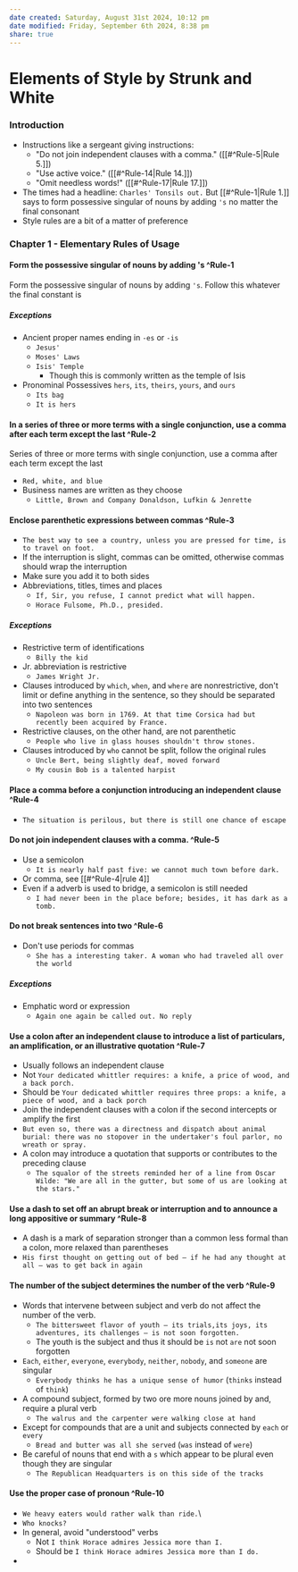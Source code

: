 ```yaml
---
date created: Saturday, August 31st 2024, 10:12 pm
date modified: Friday, September 6th 2024, 8:38 pm
share: true
---
```


# Elements of Style by Strunk and White

### Introduction

- Instructions like a sergeant giving instructions:
	- "Do not join independent clauses with a comma." ([[#^Rule-5|Rule 5.]])
	- "Use active voice." ([[#^Rule-14|Rule 14.]])
	- "Omit needless words!" ([[#^Rule-17|Rule 17.]])
- The times had a headline: `Charles' Tonsils out.` But [[#^Rule-1|Rule 1.]] says to form possessive singular of nouns by adding `'s` no matter the final consonant
- Style rules are a bit of a matter of preference

### Chapter 1 - Elementary Rules of Usage

#### Form the possessive singular of nouns by adding 's ^Rule-1

Form the possessive singular of nouns
by adding `'s`. Follow this whatever the final constant is

##### Exceptions

- Ancient proper names ending in `-es` or `-is`
	- `Jesus'`
	- `Moses' Laws`
	- `Isis' Temple`
		- Though this is commonly written as the temple of Isis
- Pronominal Possessives `hers`, `its`, `theirs`, `yours`, and `ours`
	- `Its bag`
	- `It is hers`

#### In a series of three or more terms with a single conjunction, use a comma after each term except the last ^Rule-2

Series of three or more terms with single
conjunction, use a comma after each term except the last

- `Red, white, and blue`
- Business names are written as they choose
	- `Little, Brown and Company Donaldson, Lufkin & Jenrette`

#### Enclose parenthetic expressions between commas ^Rule-3

- `The best way to see a country, unless you are pressed for time, is to travel on foot.`
- If the interruption is slight, commas can be omitted, otherwise commas should wrap the interruption
- Make sure you add it to both sides
- Abbreviations, titles, times and places
	- `If, Sir, you refuse, I cannot predict what will happen.`
	- `Horace Fulsome, Ph.D., presided.`

##### Exceptions

- Restrictive term of identifications
	- `Billy the kid`
- Jr. abbreviation is restrictive
	- `James Wright Jr.`
- Clauses introduced by `which`, `when`, and `where` are nonrestrictive, don't limit or define anything in the sentence, so they should be separated into two sentences
	- `Napoleon was born in 1769. At that time Corsica had but recently been acquired by France.`
- Restrictive clauses, on the other hand, are not parenthetic
	- `People who live in glass houses shouldn't throw stones.`
- Clauses introduced by `who` cannot be split, follow the original rules
	- `Uncle Bert, being slightly deaf, moved forward`
	- `My cousin Bob is a talented harpist`

#### Place a comma before a conjunction introducing an independent clause ^Rule-4

- `The situation is perilous, but there is still one chance of escape`

#### Do not join independent clauses with a comma. ^Rule-5

- Use a semicolon
	- `It is nearly half past five: we cannot much town before dark.`
- Or comma, see [[#^Rule-4|rule 4]]
- Even if a adverb is used to bridge, a semicolon is still needed
	- `I had never been in the place before; besides, it has dark as a tomb.`

#### Do not break sentences into two ^Rule-6

- Don't use periods for commas
	- `She has a interesting taker. A woman who had traveled all over the world`

##### Exceptions

- Emphatic word or expression
	- `Again one again be called out. No reply`

#### Use a colon after an independent clause to introduce a list of particulars, an amplification, or an illustrative quotation ^Rule-7

- Usually follows an independent clause
- Not `Your dedicated whittler requires: a knife, a price of wood, and a back porch.`
- Should be `Your dedicated whittler requires three props: a knife, a piece of wood, and a back porch`
- Join the independent clauses with a colon if the second intercepts or amplify the first
- `But even so, there was a directness and dispatch about animal burial: there was no stopover in the undertaker's foul parlor, no wreath or spray.`
- A colon may introduce a quotation that supports or contributes to the preceding clause
	- `The squalor of the streets reminded her of a line from Oscar Wilde: "We are all in the gutter, but some of us are looking at the stars."`

#### Use a dash to set off an abrupt break or interruption and to announce a long appositive or summary ^Rule-8

- A dash is a mark of separation stronger than a common less
formal than a colon, more relaxed than parentheses
- `His first thought on getting out of bed — if he had any thought at all — was to get back in again`

#### The number of the subject determines the number of the verb ^Rule-9

- Words that intervene between subject and verb do not affect the number of the verb.
	- `The bittersweet flavor of youth — its trials,its joys, its adventures, its challenges — is not soon forgotten.`
	- The youth is the subject and thus it should be `is` not `are` not soon forgotten
- `Each`, `either`, `everyone`, `everybody`, `neither`, `nobody`, and `someone` are singular
	- `Everybody thinks he has a unique sense of humor` (`thinks` instead of `think`)
- A compound subject, formed by two ore more nouns joined by and, require a plural verb
	- `The walrus and the carpenter were walking close at hand`
- Except for compounds that are a unit and subjects connected by `each` or
`every`
	- `Bread and butter was all she served` (`was` instead of `were`)
- Be careful of nouns that end with a `s` which appear to be plural even though they are singular
	- `The Republican Headquarters is on this side of the tracks`

#### Use the proper case of pronoun ^Rule-10

- `We heavy eaters would rather walk than ride.`\
- `Who knocks?`
- In general, avoid "understood" verbs
	- Not `I think Horace admires Jessica more than I.`
	- Should be `I think Horace admires Jessica more than I do.`
-